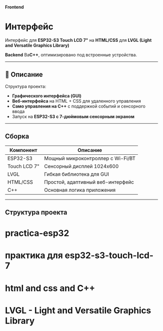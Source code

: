 **Frontend**
# Интерфейс
Интерфейс для **ESP32-S3 Touch LCD 7"** на 
**HTML/CSS**
для **LVGL (Light and Versatile Graphics Library)** 

**Backend**
Ba**C++**, оптимизировано под встроенные устройства.

---

## 📱 Описание

Структура проекта:

- **Графического интерфейса (GUI)**
- **Веб-интерфейса** на HTML + CSS для удаленного управления
- **Само управления на C++** с поддержкой событий и сенсорного ввода
- Запуск на **ESP32-S3 с 7-дюймовым сенсорным экраном**

---

## Сборка

| Компонент     | Описание                              |
|---------------|----------------------------------------|
| ESP32-S3    | Мощный микроконтроллер с Wi-Fi/BT      |
| Touch LCD 7" | Сенсорный дисплей 1024x600             |
| LVGL        | Гибкая библиотека для GUI              |
| HTML/CSS    | Простой, адаптивный веб-интерфейс      |
| C++         | Основная логика приложения             |

---

## Структура проекта


# practica-esp32
# практика для esp32-s3-touch-lcd-7
# html and css and C++
# LVGL - Light and Versatile Graphics Library
#
#
#
